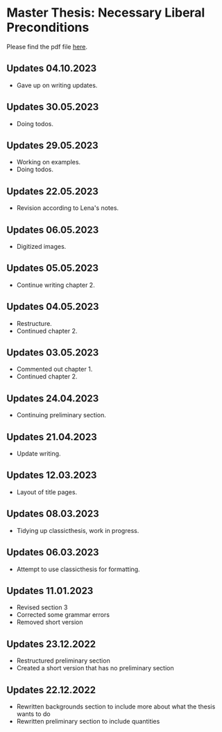 # Master Thesis: Necessary Liberal Preconditions
Please find the pdf file [here](thesis/main-anran-ma.pdf).

## Updates 04.10.2023
- Gave up on writing updates. 

## Updates 30.05.2023
- Doing todos. 

## Updates 29.05.2023
- Working on examples. 
- Doing todos. 

## Updates 22.05.2023
- Revision according to Lena's notes.  

## Updates 06.05.2023
- Digitized images. 

## Updates 05.05.2023
- Continue writing chapter 2. 

## Updates 04.05.2023
- Restructure. 
- Continued chapter 2. 

## Updates 03.05.2023
- Commented out chapter 1. 
- Continued chapter 2. 

## Updates 24.04.2023
- Continuing preliminary section. 

## Updates 21.04.2023
- Update writing. 

## Updates 12.03.2023
- Layout of title pages.

## Updates 08.03.2023
- Tidying up classicthesis, work in progress.

## Updates 06.03.2023
- Attempt to use classicthesis for formatting.

## Updates 11.01.2023
- Revised section 3
- Corrected some grammar errors
- Removed short version

## Updates 23.12.2022
- Restructured preliminary section
- Created a short version that has no preliminary section

## Updates 22.12.2022
- Rewritten backgrounds section to include more about what the thesis wants to do
- Rewritten preliminary section to include quantities
